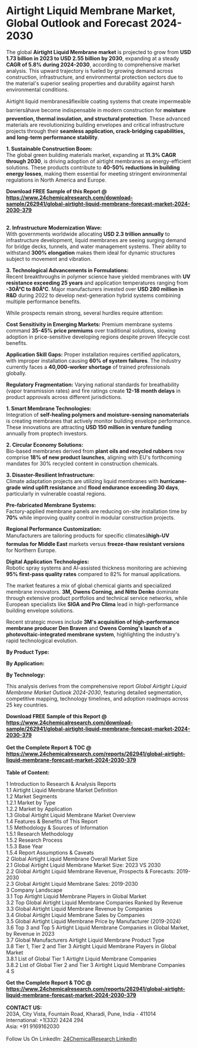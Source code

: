 <h1>Airtight Liquid Membrane Market, Global Outlook and Forecast 2024-2030</h1><p>The global <strong>Airtight Liquid Membrane market</strong> is projected to grow from <strong>USD 1.73 billion in 2023 to USD 2.55 billion by 2030</strong>, expanding at a steady <strong>CAGR of 5.8% during 2024-2030</strong>, according to comprehensive market analysis. This upward trajectory is fueled by growing demand across construction, infrastructure, and environmental protection sectors due to the material's superior sealing properties and durability against harsh environmental conditions.</p><p>Airtight liquid membranesâflexible coating systems that create impermeable barriersâhave become indispensable in modern construction for <strong>moisture prevention, thermal insulation, and structural protection</strong>. These advanced materials are revolutionizing building envelopes and critical infrastructure projects through their <strong>seamless application, crack-bridging capabilities, and long-term performance stability</strong>.</p><p><strong>1. Sustainable Construction Boom:</strong><br>
The global green building materials market, expanding at <strong>11.3% CAGR through 2030</strong>, is driving adoption of airtight membranes as energy-efficient solutions. These products contribute to <strong>40-50% reductions in building energy losses</strong>, making them essential for meeting stringent environmental regulations in North America and Europe.</p><div><b>Download FREE Sample of this Report @ 
            <a href="https://www.24chemicalresearch.com/download-sample/262941/global-airtight-liquid-membrane-forecast-market-2024-2030-379">
            https://www.24chemicalresearch.com/download-sample/262941/global-airtight-liquid-membrane-forecast-market-2024-2030-379</a></b></div><br><p><strong>2. Infrastructure Modernization Wave:</strong><br>
With governments worldwide allocating <strong>USD 2.3 trillion annually</strong> to infrastructure development, liquid membranes are seeing surging demand for bridge decks, tunnels, and water management systems. Their ability to withstand <strong>300% elongation</strong> makes them ideal for dynamic structures subject to movement and vibration.</p><p><strong>3. Technological Advancements in Formulations:</strong><br>
Recent breakthroughs in polymer science have yielded membranes with <strong>UV resistance exceeding 25 years</strong> and application temperatures ranging from <strong>-30Â°C to 80Â°C</strong>. Major manufacturers invested over <strong>USD 280 million in R&amp;D</strong> during 2022 to develop next-generation hybrid systems combining multiple performance benefits.</p><p>While prospects remain strong, several hurdles require attention:</p><p><strong>Cost Sensitivity in Emerging Markets:</strong> Premium membrane systems command <strong>35-45% price premiums</strong> over traditional solutions, slowing adoption in price-sensitive developing regions despite proven lifecycle cost benefits.</p><p><strong>Application Skill Gaps:</strong> Proper installation requires certified applicators, with improper installation causing <strong>60% of system failures</strong>. The industry currently faces a <strong>40,000-worker shortage</strong> of trained professionals globally.</p><p><strong>Regulatory Fragmentation:</strong> Varying national standards for breathability (vapor transmission rates) and fire ratings create <strong>12-18 month delays</strong> in product approvals across different jurisdictions.</p><p><strong>1. Smart Membrane Technologies:</strong><br>
Integration of <strong>self-healing polymers and moisture-sensing nanomaterials</strong> is creating membranes that actively monitor building envelope performance. These innovations are attracting <strong>USD 150 million in venture funding</strong> annually from proptech investors.</p><p><strong>2. Circular Economy Solutions:</strong><br>
Bio-based membranes derived from <strong>plant oils and recycled rubbers</strong> now comprise <strong>18% of new product launches</strong>, aligning with EU's forthcoming mandates for 30% recycled content in construction chemicals.</p><p><strong>3. Disaster-Resilient Infrastructure:</strong><br>
Climate adaptation projects are utilizing liquid membranes with <strong>hurricane-grade wind uplift resistance</strong> and <strong>flood endurance exceeding 30 days</strong>, particularly in vulnerable coastal regions.</p><p><strong>Pre-fabricated Membrane Systems:</strong><br>
    Factory-applied membrane panels are reducing on-site installation time by <strong>70%</strong> while improving quality control in modular construction projects.</p><p><strong>Regional Performance Customization:</strong><br>
    Manufacturers are tailoring products for specific climatesâ<strong>high-UV formulas for Middle East</strong> markets versus <strong>freeze-thaw resistant versions</strong> for Northern Europe.</p><p><strong>Digital Application Technologies:</strong><br>
    Robotic spray systems and AI-assisted thickness monitoring are achieving <strong>95% first-pass quality rates</strong> compared to 82% for manual applications.</p><p>The market features a mix of global chemical giants and specialized membrane innovators. <strong>3M, Owens Corning, and Nitto Denko</strong> dominate through extensive product portfolios and technical service networks, while European specialists like <strong>SIGA and Pro Clima</strong> lead in high-performance building envelope solutions.</p><p>Recent strategic moves include <strong>3M's acquisition of high-performance membrane producer Den Braven</strong> and <strong>Owens Corning's launch of a photovoltaic-integrated membrane system</strong>, highlighting the industry's rapid technological evolution.</p><p><strong>By Product Type:</strong></p><p><strong>By Application:</strong></p><p><strong>By Technology:</strong></p><p>This analysis derives from the comprehensive report <em>Global Airtight Liquid Membrane Market Outlook 2024-2030</em>, featuring detailed segmentation, competitive mapping, technology timelines, and adoption roadmaps across 25 key countries.</p><div><b>Download FREE Sample of this Report @ 
            <a href="https://www.24chemicalresearch.com/download-sample/262941/global-airtight-liquid-membrane-forecast-market-2024-2030-379">
            https://www.24chemicalresearch.com/download-sample/262941/global-airtight-liquid-membrane-forecast-market-2024-2030-379</a></b></div><br><div><b>Get the Complete Report & TOC @ 
            <a href="https://www.24chemicalresearch.com/reports/262941/global-airtight-liquid-membrane-forecast-market-2024-2030-379">
            https://www.24chemicalresearch.com/reports/262941/global-airtight-liquid-membrane-forecast-market-2024-2030-379</a></b></div><br>
            <b>Table of Content:</b><p>1 Introduction to Research & Analysis Reports<br />
    1.1 Airtight Liquid Membrane Market Definition<br />
    1.2 Market Segments<br />
        1.2.1 Market by Type<br />
        1.2.2 Market by Application<br />
    1.3 Global Airtight Liquid Membrane Market Overview<br />
    1.4 Features & Benefits of This Report<br />
    1.5 Methodology & Sources of Information<br />
        1.5.1 Research Methodology<br />
        1.5.2 Research Process<br />
        1.5.3 Base Year<br />
        1.5.4 Report Assumptions & Caveats<br />
2 Global Airtight Liquid Membrane Overall Market Size<br />
    2.1 Global Airtight Liquid Membrane Market Size: 2023 VS 2030<br />
    2.2 Global Airtight Liquid Membrane Revenue, Prospects & Forecasts: 2019-2030<br />
    2.3 Global Airtight Liquid Membrane Sales: 2019-2030<br />
3 Company Landscape<br />
    3.1 Top Airtight Liquid Membrane Players in Global Market<br />
    3.2 Top Global Airtight Liquid Membrane Companies Ranked by Revenue<br />
    3.3 Global Airtight Liquid Membrane Revenue by Companies<br />
    3.4 Global Airtight Liquid Membrane Sales by Companies<br />
    3.5 Global Airtight Liquid Membrane Price by Manufacturer (2019-2024)<br />
    3.6 Top 3 and Top 5 Airtight Liquid Membrane Companies in Global Market, by Revenue in 2023<br />
    3.7 Global Manufacturers Airtight Liquid Membrane Product Type<br />
    3.8 Tier 1, Tier 2 and Tier 3 Airtight Liquid Membrane Players in Global Market<br />
        3.8.1 List of Global Tier 1 Airtight Liquid Membrane Companies<br />
        3.8.2 List of Global Tier 2 and Tier 3 Airtight Liquid Membrane Companies<br />
4 S</p><div><b>Get the Complete Report & TOC @ 
            <a href="https://www.24chemicalresearch.com/reports/262941/global-airtight-liquid-membrane-forecast-market-2024-2030-379">
            https://www.24chemicalresearch.com/reports/262941/global-airtight-liquid-membrane-forecast-market-2024-2030-379</a></b></div><br><b>CONTACT US:</b><br>
            203A, City Vista, Fountain Road, Kharadi, Pune, India - 411014<br>
            International: +1(332) 2424 294<br>
            Asia: +91 9169162030 <br><br>
            Follow Us On LinkedIn: <a href="https://www.linkedin.com/company/24chemicalresearch/">24ChemicalResearch LinkedIn</a>
